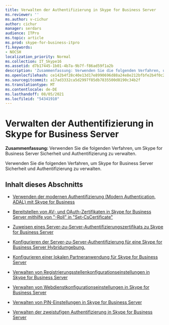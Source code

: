 ```yaml
---
title: Verwalten der Authentifizierung in Skype for Business Server
ms.reviewer: ''
ms.author: v-cichur
author: cichur
manager: serdars
audience: ITPro
ms.topic: article
ms.prod: skype-for-business-itpro
f1.keywords:
- NOCSH
localization_priority: Normal
ms.collection: IT_Skype16
ms.assetid: d7b17445-1b01-4b7a-9b7f-f86ad59f1a2b
description: 'Zusammenfassung: Verwenden Sie die folgenden Verfahren, um Skype for Business Server Sicherheit und Authentifizierung zu verwalten.'
ms.openlocfilehash: ce142b4f28c40e13d17e8990696d88a24e8e212bfbfe2b4f0c2635131b35f352
ms.sourcegitcommit: a17ad3332ca5d2997f85db7835500d8190c34b2f
ms.translationtype: MT
ms.contentlocale: de-DE
ms.lasthandoff: 08/05/2021
ms.locfileid: "54341910"
---
```

# <a name="manage-authentication-in-skype-for-business-server"></a>Verwalten der Authentifizierung in Skype for Business Server
 
**Zusammenfassung:** Verwenden Sie die folgenden Verfahren, um Skype for Business Server Sicherheit und Authentifizierung zu verwalten.
  
Verwenden Sie die folgenden Verfahren, um Skype for Business Server Sicherheit und Authentifizierung zu verwalten.
  
## <a name="in-this-section"></a>Inhalt dieses Abschnitts

- [Verwenden der modernen Authentifizierung (Modern Authentication, ADAL) mit Skype for Business](/microsoft-365/enterprise/hybrid-modern-auth-overview)
    
- [Bereitstellen von AV- und OAuth-Zertifikaten in Skype for Business Server mithilfe von "-Roll" in "Set-CsCertificate"](stage-av-and-oauth-certificates.md)
    
- [Zuweisen eines Server-zu-Server-Authentifizierungszertifikats zu Skype for Business Server](assign-a-server-to-server-certificate.md)

- [Konfigurieren der Server-zu-Server-Authentifizierung für eine Skype for Business Server Hybridumgebung.](configure-a-hybrid-environment.md)

- [Konfigurieren einer lokalen Partneranwendung für Skype for Business Server](configure-an-on-premises-partner-app.md)
    
- [Verwalten von Registrierungsstellenkonfigurationseinstellungen in Skype for Business Server](registrar-configuration-settings.md)
    
- [Verwalten von Webdienstkonfigurationseinstellungen in Skype for Business Server](web-service-configuration-settings.md)
    
- [Verwalten von PIN-Einstellungen in Skype for Business Server](pin-settings.md)
    
- [Verwalten der zweistufigen Authentifizierung in Skype for Business Server](two-factor-authentication.md)
